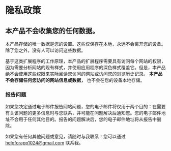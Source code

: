 # 隐私政策

## 本产品不会收集您的任何数据。
本产品存储的唯一数据是您的设置。这些仅保存在本地，永远不会离开您的设备。除了您之外，没有人可以访问这些数据。

基于这类扩展程序的工作原理，本产品的扩展程序需要具有访问每个网站的权限，因为需要分析网站的现有样式，并使用应用程序的深色样式覆盖它。但是，本产品绝不会使用这些权限来实际阅读您访问的网站或访问您的浏览历史记录。 **本产品不会存储任何您访问的网站信息或数据，** 也不会在您的设备本地存储。

### 报告问题
如果您决定通过电子邮件报告网站问题，您的电子邮件将仅用于两个目的：在需要有关该问题的更多信息时与您联系，并可能在问题解决后通知您。您的电子邮件地址不会用于任何其他目的。报告的问题解决后，您的电子邮件地址将从报告中删除。

如果您有任何其他问题或意见，请随时与我联系！您可以通过 [helpforapp1024@gmail.com](helpforapp1024@gmail.com) 联系我。